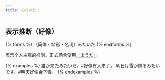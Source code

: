 ```yaml
---
title: みたいだ
---
```


## 表示推断（好像）

{% forms %}
〔简体・な形・名词〕みたいだ
{% endforms %}

表示个人主观的推测。正式场合使用[「ようだ」](../you)。

{% examples %}
誰か来たみたいだ。#好像有人来了。
明日は雪が降るみたいです。#明天好像会下雪。
{% endexamples %}
